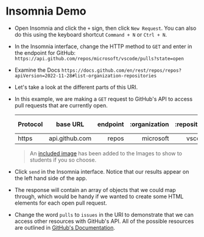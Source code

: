 # Insomnia Demo

* Open Insomnia and click the `+` sign, then click `New Request`. You can also do this using the keyboard shortcut `Command + N` or `Ctrl + N`.

* In the Insomnia interface, change the HTTP method to `GET` and enter in the endpoint for GitHub:  `https://api.github.com/repos/microsoft/vscode/pulls?state=open`

* Examine the Docs `https://docs.github.com/en/rest/repos/repos?apiVersion=2022-11-28#list-organization-repositories`

* Let's take a look at the different parts of this URI.

* In this example, we are making a `GET` request to GitHub's API to access pull requests that are currently open.

    | Protocol |    base URL    | endpoint | :organization | :repository | :resource | query string |
    | :------- | :------------: | -------: | ------------: | ----------: | --------: | -----------: |
    | https    | api.github.com |    repos |     microsoft |      vscode |     pulls |   state=open |

    > An [included image](./Images/00-endpoint.png) has been added to the Images to show to students if you so choose.

* Click `send` in the Insomnia interface. Notice that our results appear on the left hand side of the app.

* The response will contain an array of objects that we could map through, which would be handy if we wanted to create some HTML elements for each open pull request.

* Change the word `pulls` to `issues` in the URI to demonstrate that we can access other resources with GitHub's API. All of the possible resources are outlined in [GitHub's Documentation](https://docs.github.com/en/rest/reference).
